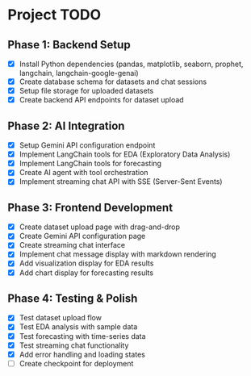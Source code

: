 # Project TODO

## Phase 1: Backend Setup
- [x] Install Python dependencies (pandas, matplotlib, seaborn, prophet, langchain, langchain-google-genai)
- [x] Create database schema for datasets and chat sessions
- [x] Setup file storage for uploaded datasets
- [x] Create backend API endpoints for dataset upload

## Phase 2: AI Integration
- [x] Setup Gemini API configuration endpoint
- [x] Implement LangChain tools for EDA (Exploratory Data Analysis)
- [x] Implement LangChain tools for forecasting
- [x] Create AI agent with tool orchestration
- [x] Implement streaming chat API with SSE (Server-Sent Events)

## Phase 3: Frontend Development
- [x] Create dataset upload page with drag-and-drop
- [x] Create Gemini API configuration page
- [x] Create streaming chat interface
- [x] Implement chat message display with markdown rendering
- [x] Add visualization display for EDA results
- [x] Add chart display for forecasting results

## Phase 4: Testing & Polish
- [x] Test dataset upload flow
- [x] Test EDA analysis with sample data
- [x] Test forecasting with time-series data
- [x] Test streaming chat functionality
- [x] Add error handling and loading states
- [ ] Create checkpoint for deployment
